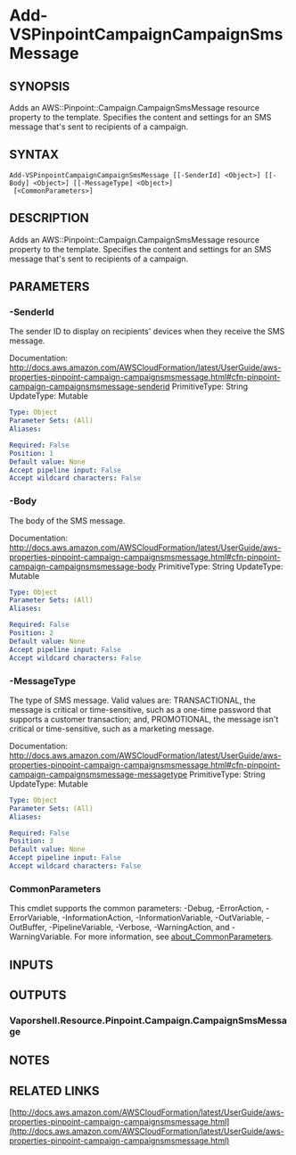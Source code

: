# Add-VSPinpointCampaignCampaignSmsMessage

## SYNOPSIS
Adds an AWS::Pinpoint::Campaign.CampaignSmsMessage resource property to the template.
Specifies the content and settings for an SMS message that's sent to recipients of a campaign.

## SYNTAX

```
Add-VSPinpointCampaignCampaignSmsMessage [[-SenderId] <Object>] [[-Body] <Object>] [[-MessageType] <Object>]
 [<CommonParameters>]
```

## DESCRIPTION
Adds an AWS::Pinpoint::Campaign.CampaignSmsMessage resource property to the template.
Specifies the content and settings for an SMS message that's sent to recipients of a campaign.

## PARAMETERS

### -SenderId
The sender ID to display on recipients' devices when they receive the SMS message.

Documentation: http://docs.aws.amazon.com/AWSCloudFormation/latest/UserGuide/aws-properties-pinpoint-campaign-campaignsmsmessage.html#cfn-pinpoint-campaign-campaignsmsmessage-senderid
PrimitiveType: String
UpdateType: Mutable

```yaml
Type: Object
Parameter Sets: (All)
Aliases:

Required: False
Position: 1
Default value: None
Accept pipeline input: False
Accept wildcard characters: False
```

### -Body
The body of the SMS message.

Documentation: http://docs.aws.amazon.com/AWSCloudFormation/latest/UserGuide/aws-properties-pinpoint-campaign-campaignsmsmessage.html#cfn-pinpoint-campaign-campaignsmsmessage-body
PrimitiveType: String
UpdateType: Mutable

```yaml
Type: Object
Parameter Sets: (All)
Aliases:

Required: False
Position: 2
Default value: None
Accept pipeline input: False
Accept wildcard characters: False
```

### -MessageType
The type of SMS message.
Valid values are: TRANSACTIONAL, the message is critical or time-sensitive, such as a one-time password that supports a customer transaction; and, PROMOTIONAL, the message isn't critical or time-sensitive, such as a marketing message.

Documentation: http://docs.aws.amazon.com/AWSCloudFormation/latest/UserGuide/aws-properties-pinpoint-campaign-campaignsmsmessage.html#cfn-pinpoint-campaign-campaignsmsmessage-messagetype
PrimitiveType: String
UpdateType: Mutable

```yaml
Type: Object
Parameter Sets: (All)
Aliases:

Required: False
Position: 3
Default value: None
Accept pipeline input: False
Accept wildcard characters: False
```

### CommonParameters
This cmdlet supports the common parameters: -Debug, -ErrorAction, -ErrorVariable, -InformationAction, -InformationVariable, -OutVariable, -OutBuffer, -PipelineVariable, -Verbose, -WarningAction, and -WarningVariable. For more information, see [about_CommonParameters](http://go.microsoft.com/fwlink/?LinkID=113216).

## INPUTS

## OUTPUTS

### Vaporshell.Resource.Pinpoint.Campaign.CampaignSmsMessage
## NOTES

## RELATED LINKS

[http://docs.aws.amazon.com/AWSCloudFormation/latest/UserGuide/aws-properties-pinpoint-campaign-campaignsmsmessage.html](http://docs.aws.amazon.com/AWSCloudFormation/latest/UserGuide/aws-properties-pinpoint-campaign-campaignsmsmessage.html)

